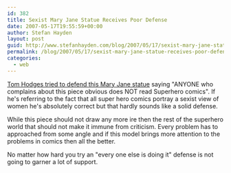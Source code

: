 ```yaml
---
id: 382
title: Sexist Mary Jane Statue Receives Poor Defense
date: 2007-05-17T19:55:59+00:00
author: Stefan Hayden
layout: post
guid: http://www.stefanhayden.com/blog/2007/05/17/sexist-mary-jane-statue-receives-poor-defense/
permalink: /blog/2007/05/17/sexist-mary-jane-statue-receives-poor-defense/
categories:
  - web
---
```

<p><a href="http://tdhartist.livejournal.com/149623.html">Tom Hodges tried to defend this Mary Jane statue</a> saying "ANYONE who complains about this piece obvious does NOT read Superhero comics". If he's referring to the fact that all super hero comics portray a sexist view of women he's absolutely correct but that hardly sounds like a solid defense.</p>
<p>While this piece should not draw any more ire then the rest of the superhero world that should not make it immune from criticism. Every problem has to approached from some angle and if this model brings more attention to the problems in comics then all the better.</p>
<p>No matter how hard you try an "every one else is doing it" defense is not going to garner a lot of support.
</p>
